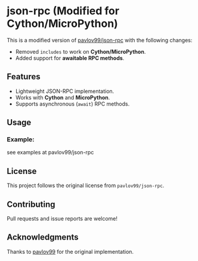 # json-rpc (Modified for Cython/MicroPython)

This is a modified version of [pavlov99/json-rpc](https://github.com/pavlov99/json-rpc) with the following changes:

- Removed `includes` to work on **Cython/MicroPython**.
- Added support for **awaitable RPC methods**.

## Features
- Lightweight JSON-RPC implementation.
- Works with **Cython** and **MicroPython**.
- Supports asynchronous (`await`) RPC methods.

## Usage

### Example:
see examples at pavlov99/json-rpc

## License
This project follows the original license from `pavlov99/json-rpc`.

## Contributing
Pull requests and issue reports are welcome!

## Acknowledgments
Thanks to [pavlov99](https://github.com/pavlov99) for the original implementation.

